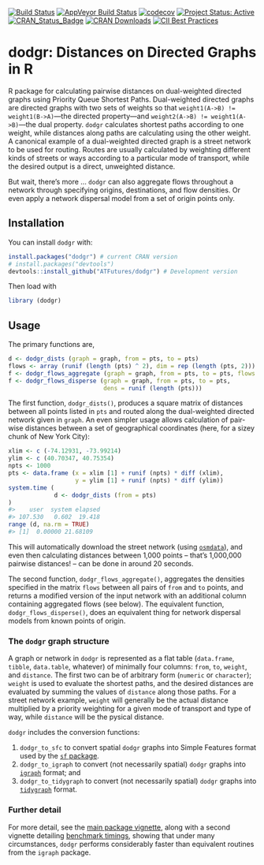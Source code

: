 <!-- README.md is generated from README.Rmd. Please edit that file -->

[![Build
Status](https://travis-ci.org/ATFutures/dodgr.svg)](https://travis-ci.org/ATFutures/dodgr)
[![AppVeyor Build
Status](https://ci.appveyor.com/api/projects/status/github/ATFutures/dodgr?branch=master&svg=true)](https://ci.appveyor.com/project/ATFutures/dodgr)
[![codecov](https://codecov.io/gh/ATFutures/dodgr/branch/master/graph/badge.svg)](https://codecov.io/gh/ATFutures/dodgr)
[![Project Status:
Active](http://www.repostatus.org/badges/latest/active.svg)](http://www.repostatus.org/#active)
[![CRAN\_Status\_Badge](http://www.r-pkg.org/badges/version/dodgr)](https://cran.r-project.org/package=dodgr)
[![CRAN
Downloads](http://cranlogs.r-pkg.org/badges/grand-total/dodgr?color=orange)](https://cran.r-project.org/package=dodgr)
[![CII Best
Practices](https://bestpractices.coreinfrastructure.org/projects/1396/badge)](https://bestpractices.coreinfrastructure.org/projects/1396)

# dodgr: Distances on Directed Graphs in R

R package for calculating pairwise distances on dual-weighted directed
graphs using Priority Queue Shortest Paths. Dual-weighted directed
graphs are directed graphs with two sets of weights so that
`weight1(A->B) != weight1(B->A)`—the directed property—and
`weight2(A->B) != weight1(A->B)`—the dual property. `dodgr` calculates
shortest paths according to one weight, while distances along paths are
calculating using the other weight. A canonical example of a
dual-weighted directed graph is a street network to be used for routing.
Routes are usually calculated by weighting different kinds of streets or
ways according to a particular mode of transport, while the desired
output is a direct, unweighted distance.

But wait, there’s more … `dodgr` can also aggregate flows throughout a
network through specifying origins, destinations, and flow densities. Or
even apply a network dispersal model from a set of origin points only.

## Installation

You can install `dodgr` with:

``` r
install.packages("dodgr") # current CRAN version
# install.packages("devtools")
devtools::install_github("ATFutures/dodgr") # Development version
```

Then load with

``` r
library (dodgr)
```

## Usage

The primary functions are,

``` r
d <- dodgr_dists (graph = graph, from = pts, to = pts)
flows <- array (runif (length (pts) ^ 2), dim = rep (length (pts, 2)))
f <- dodgr_flows_aggregate (graph = graph, from = pts, to = pts, flows = flows)
f <- dodgr_flows_disperse (graph = graph, from = pts, to = pts,
                           dens = runif (length (pts)))
```

The first function, `dodgr_dists()`, produces a square matrix of
distances between all points listed in `pts` and routed along the
dual-weighted directed network given in `graph`. An even simpler usage
allows calculation of pair-wise distances between a set of geographical
coordinates (here, for a sizey chunk of New York City):

``` r
xlim <- c (-74.12931, -73.99214)
ylim <- c (40.70347, 40.75354)
npts <- 1000
pts <- data.frame (x = xlim [1] + runif (npts) * diff (xlim),
                   y = ylim [1] + runif (npts) * diff (ylim))
system.time (
             d <- dodgr_dists (from = pts)
)
#>    user  system elapsed
#> 107.530   0.602  19.418
range (d, na.rm = TRUE)
#> [1]  0.00000 21.68109
```

This will automatically download the street network (using
[`osmdata`](https://cran.r-project.org/package=osmdata)), and even then
calculating distances between 1,000 points – that’s 1,000,000 pairwise
distances\! – can be done in around 20 seconds.

The second function, `dodgr_flows_aggregate()`, aggregates the densities
specified in the matrix `flows` between all pairs of `from` and `to`
points, and returns a modified version of the input network with an
additional column containing aggregated flows (see below). The
equivalent function, `dodgr_flows_disperse()`, does an equivalent thing
for network dispersal models from known points of origin.

### The `dodgr` graph structure

A graph or network in `dodgr` is represented as a flat table
(`data.frame`, `tibble`, `data.table`, whatever) of minimally four
columns: `from`, `to`, `weight`, and `distance`. The first two can be of
arbitrary form (`numeric` or `character`); `weight` is used to evaluate
the shortest paths, and the desired distances are evaluated by summing
the values of `distance` along those paths. For a street network
example, `weight` will generally be the actual distance multiplied by a
priority weighting for a given mode of transport and type of way, while
`distance` will be the pysical distance.

`dodgr` includes the conversion functions:

1.  `dodgr_to_sfc` to convert spatial `dodgr` graphs into Simple
    Features format used by the [`sf`
    package](https://cran.r-project.org/package=sf).
2.  `dodgr_to_igraph` to convert (not necessarily spatial) `dodgr`
    graphs into [`igraph`](https://cran.r-project.org/package=igraph)
    format; and
3.  `dodgr_to_tidygraph` to convert (not necessarily spatial) `dodgr`
    graphs into
    [`tidygraph`](https://cran.r-project.org/package=tidygraph) format.

### Further detail

For more detail, see the [main package
vignette](https://atfutures.github.io/dodgr/articles/dodgr.html), along
with a second vignette detailing [benchmark
timings](https://atfutures.github.io/dodgr/articles/benchmark.html),
showing that under many circumstances, `dodgr` performs considerably
faster than equivalent routines from the `igraph` package.
